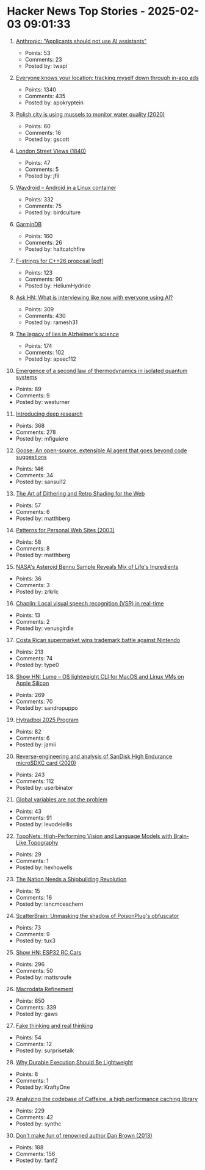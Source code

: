 # Hacker News Top Stories - 2025-02-03 09:01:33

1. [Anthropic: "Applicants should not use AI assistants"](https://simonwillison.net/2025/Feb/2/anthropic/)
   - Points: 53
   - Comments: 23
   - Posted by: twapi

2. [Everyone knows your location: tracking myself down through in-app ads](https://timsh.org/tracking-myself-down-through-in-app-ads/)
   - Points: 1340
   - Comments: 435
   - Posted by: apokryptein

3. [Polish city is using mussels to monitor water quality (2020)](https://www.awa.asn.au/resources/latest-news/technology/innovation/polish-city-using-mussels-monitor-water-quality)
   - Points: 60
   - Comments: 16
   - Posted by: gscott

4. [London Street Views (1840)](https://www.davidrumsey.com/luna/servlet/detail/RUMSEY~8~1~323099~90092214:Composite--London-Street-Views-No--)
   - Points: 47
   - Comments: 5
   - Posted by: jfil

5. [Waydroid – Android in a Linux container](https://waydro.id/)
   - Points: 332
   - Comments: 75
   - Posted by: birdculture

6. [GarminDB](https://github.com/tcgoetz/GarminDB)
   - Points: 160
   - Comments: 26
   - Posted by: haltcatchfire

7. [F-strings for C++26 proposal [pdf]](https://www.open-std.org/jtc1/sc22/wg21/docs/papers/2024/p3412r0.pdf)
   - Points: 123
   - Comments: 90
   - Posted by: HeliumHydride

8. [Ask HN: What is interviewing like now with everyone using AI?](undefined)
   - Points: 309
   - Comments: 430
   - Posted by: ramesh31

9. [The legacy of lies in Alzheimer's science](https://www.nytimes.com/2025/01/24/opinion/alzheimers-fraud-cure.html)
   - Points: 174
   - Comments: 102
   - Posted by: apsec112

10. [Emergence of a second law of thermodynamics in isolated quantum systems](https://journals.aps.org/prxquantum/abstract/10.1103/PRXQuantum.6.010309)
   - Points: 89
   - Comments: 9
   - Posted by: westurner

11. [Introducing deep research](https://openai.com/index/introducing-deep-research/)
   - Points: 368
   - Comments: 278
   - Posted by: mfiguiere

12. [Goose: An open-source, extensible AI agent that goes beyond code suggestions](https://block.github.io/goose/)
   - Points: 146
   - Comments: 34
   - Posted by: sansui12

13. [The Art of Dithering and Retro Shading for the Web](https://blog.maximeheckel.com/posts/the-art-of-dithering-and-retro-shading-web/)
   - Points: 57
   - Comments: 6
   - Posted by: matthberg

14. [Patterns for Personal Web Sites (2003)](http://www.rdrop.com/~half/Creations/Writings/Web.patterns/index.html)
   - Points: 58
   - Comments: 8
   - Posted by: matthberg

15. [NASA's Asteroid Bennu Sample Reveals Mix of Life's Ingredients](https://www.nasa.gov/news-release/nasas-asteroid-bennu-sample-reveals-mix-of-lifes-ingredients/)
   - Points: 36
   - Comments: 3
   - Posted by: zrkrlc

16. [Chaplin: Local visual speech recognition (VSR) in real-time](https://github.com/amanvirparhar/chaplin)
   - Points: 13
   - Comments: 2
   - Posted by: venusgirdle

17. [Costa Rican supermarket wins trademark battle against Nintendo](https://ticotimes.net/2025/01/30/david-vs-goliath-costa-rican-super-mario-defeats-nintendo-in-court)
   - Points: 213
   - Comments: 74
   - Posted by: type0

18. [Show HN: Lume – OS lightweight CLI for MacOS and Linux VMs on Apple Silicon](https://github.com/trycua/lume)
   - Points: 269
   - Comments: 70
   - Posted by: sandropuppo

19. [Hytradboi 2025 Program](https://www.hytradboi.com/2025/)
   - Points: 82
   - Comments: 6
   - Posted by: jamii

20. [Reverse-engineering and analysis of SanDisk High Endurance microSDXC card (2020)](https://ripitapart.com/2020/07/16/reverse-engineering-and-analysis-of-sandisk-high-endurance-microsdxc-card/)
   - Points: 243
   - Comments: 112
   - Posted by: userbinator

21. [Global variables are not the problem](https://codestyleandtaste.com/globals-are-not-the-problem.html)
   - Points: 43
   - Comments: 91
   - Posted by: levodelellis

22. [TopoNets: High-Performing Vision and Language Models with Brain-Like Topography](https://toponets.github.io/)
   - Points: 29
   - Comments: 1
   - Posted by: hexhowells

23. [The Nation Needs a Shipbuilding Revolution](https://www.usni.org/magazines/proceedings/2025/february/nation-needs-shipbuilding-revolution)
   - Points: 15
   - Comments: 16
   - Posted by: iancmceachern

24. [ScatterBrain: Unmasking the shadow of PoisonPlug's obfuscator](https://cloud.google.com/blog/topics/threat-intelligence/scatterbrain-unmasking-poisonplug-obfuscator)
   - Points: 73
   - Comments: 9
   - Posted by: tux3

25. [Show HN: ESP32 RC Cars](https://github.com/mattsroufe/esp32_rc_cars)
   - Points: 296
   - Comments: 50
   - Posted by: mattsroufe

26. [Macrodata Refinement](https://lumon-industries.com/)
   - Points: 650
   - Comments: 339
   - Posted by: gaws

27. [Fake thinking and real thinking](https://joecarlsmith.com/2025/01/28/fake-thinking-and-real-thinking/)
   - Points: 54
   - Comments: 12
   - Posted by: surprisetalk

28. [Why Durable Execution Should Be Lightweight](https://www.dbos.dev/blog/what-is-lightweight-durable-execution)
   - Points: 8
   - Comments: 1
   - Posted by: KraftyOne

29. [Analyzing the codebase of Caffeine, a high performance caching library](https://adriacabeza.github.io/2024/07/12/caffeine-cache.html)
   - Points: 229
   - Comments: 42
   - Posted by: synthc

30. [Don't make fun of renowned author Dan Brown (2013)](https://onehundredpages.wordpress.com/2013/06/12/dont-make-fun-of-renowned-dan-brown/)
   - Points: 188
   - Comments: 156
   - Posted by: fanf2

